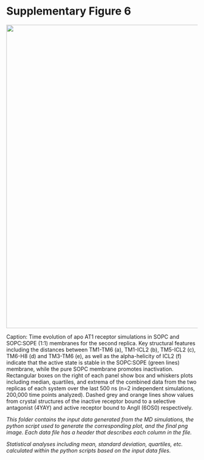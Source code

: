 # Supplementary Figure 6
<img src="Figure_S6.png" width="800"/>

Caption: Time evolution of apo AT1 receptor simulations in SOPC and SOPC:SOPE (1:1) membranes for the second replica. Key structural features including the distances between TM1-TM6 (a), TM1-ICL2 (b), TM5-ICL2 (c), TM6-H8 (d) and TM3-TM6 (e), as well as the alpha-helicity of ICL2 (f) indicate that the active state is stable in the SOPC:SOPE  (green lines) membrane, while the pure SOPC membrane promotes inactivation. Rectangular boxes on the right of each panel show box and whiskers plots including median, quartiles, and extrema of the combined data from the two replicas of each system over the last 500 ns (n=2 independent simulations, 200,000 time points analyzed). Dashed grey and orange lines show values from crystal structures of the inactive receptor bound to a selective antagonist (4YAY) and active receptor bound to AngII (6OS0) respectively.

*This folder contains the input data generated from the MD simulations, the python script used to generate the corresponding plot, and the final png image. Each data file has a header that describes each column in the file.*

*Statistical analyses including mean, standard deviation, quartiles, etc. calculated within the python scripts based on the input data files.*
